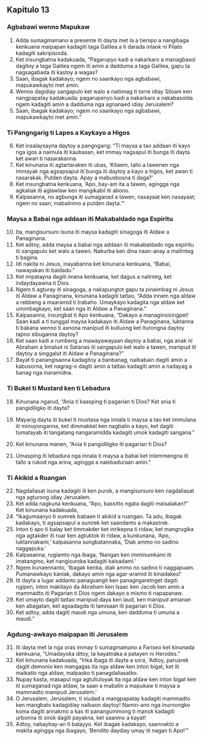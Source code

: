 Kapitulo 13
-----------

### Agbabawi wenno Mapukaw

1. Adda sumagmamano a presente iti dayta met la a tiempo a nangibaga kenkuana maipapan kadagiti taga Galilea a ti darada inlaok ni Pilato kadagiti sakripisioda.
2. Ket insungbatna kadakuada, “Pagarupyo kadi a nakarkaro a managbasol dagitoy a taga Galilea ngem iti amin a dadduma a taga Galilea, gapu ta nagsagabada iti kastoy a wagas?
3. Saan, ibagak kadakayo; ngem no saankayo nga agbabawi, mapukawkayto met amin.
4. Wenno dagidiay sangapulo ket walo a natinnag ti torre idiay Siloam ken nangpapatay kadakuada: pagarupenyo kadi a nakarkaro a nakabasolda ngem kadagiti amin a dadduma nga agnanaed idiay Jerusalem?
5. Saan, ibagak kadakayo; ngem no saankayo nga agbabawi, mapukawkayto met amin.”

### Ti Pangngarig ti Lapes a Kaykayo a Higos

6. Ket insalaysayna daytoy a pangngarig: “Ti maysa a tao addaan iti kayo nga igos a naimula iti kaubasan, ket immay nagsapul iti bunga iti dayta ket awan ti nasarakanna.
7. Ket kinunana iti agtartaraken iti ubas, ‘Kitaem, tallo a tawenen nga immayak nga agsapsapul iti bunga iti daytoy a kayo a higos, ket awan ti nasarakak. Putden dayta. Apay a mabusbosna ti daga?’
8. Ket insungbatna kenkuana, ‘Apo, bay-am ita a tawen, agingga nga agkaliak iti aglawlaw ken mangikabil iti abono.
9. Kalpasanna, no agbunga iti sumaganad a tawen, nasayaat ken nasayaat; ngem no saan, mabalinmo a putden dayta.’”

### Maysa a Babai nga addaan iti Makabaldado nga Espiritu

10. Ita, mangisursuro isuna iti maysa kadagiti sinagoga iti Aldaw a Panaginana.
11. Ket adtoy, adda maysa a babai nga addaan iti makabaldado nga espiritu iti sangapulo ket walo a tawen. Nakurba ken dina naan-anay a mailinteg ti bagina.
12. Idi nakita ni Jesus, inayabanna ket kinunana kenkuana, “Babai, nawayakan iti baldado.”
13. Ket impatayna dagiti imana kenkuana, ket dagus a nalinteg, ket indaydayawna ti Dios.
14. Ngem ti agturay iti sinagoga, a nakapungtot gapu ta pinaimbag ni Jesus iti Aldaw a Panaginana, kinunana kadagiti tattao, “Adda innem nga aldaw a rebbeng a maaramid ti trabaho. Umaykayo kadagita nga aldaw ket umimbagkayo, ket saan nga iti Aldaw a Panaginana.”
15. Kalpasanna, insungbat ti Apo kenkuana, “Dakayo a managinsisingpet! Saan kadi a ti tunggal maysa kadakayo iti Aldaw a Panaginana, luktanna ti bakana wenno ti asnona manipud iti kulluong ket iturongna daytoy tapno sibuganna daytoy?
16. Ket saan kadi a rumbeng a mawayawayaan daytoy a babai, nga anak ni Abraham a binalud ni Satanas iti sangapulo ket walo a tawen, manipud iti daytoy a singgalut iti Aldaw a Panaginana?”
17. Bayat ti panangisaona kadagitoy a banbanag, naibabain dagiti amin a kabusorna, ket nagrag-o dagiti amin a tattao kadagiti amin a nadayag a banag nga inaramidna.

### Ti Bukel ti Mustard ken ti Lebadura

18. Kinunana ngarud, “Ania ti kaasping ti pagarian ti Dios? Ket ania ti pangidiligko iti dayta?
19. Mayarig dayta iti bukel ti mustasa nga innala ti maysa a tao ket immulana iti minuyonganna, ket dimmakkel ken nagbalin a kayo, ket dagiti tumatayab iti tangatang nangaramidda kadagiti umok kadagiti sangana.”

20. Ket kinunana manen, “Ania ti pangidiligko iti pagarian ti Dios?
21. Umasping iti lebadura nga innala ti maysa a babai ket inlemmengna iti tallo a rukod nga arina, agingga a nalebaduraan amin.”

### Ti Akikid a Ruangan

22. Nagdaliasat isuna kadagiti ili ken purok, a mangisursuro ken nagdaliasat nga agturong idiay Jerusalem.
23. Ket adda nagkuna kenkuana, “Apo, bassitto ngata dagiti maisalakan?” Ket kinunana kadakuada,
24. “Ikagumaanyo ti sumrek babaen ti akikid a ruangan. Ta adu, ibagak kadakayo, ti agsapsapul a sumrek ket saandanto a makastrek.
25. Inton ti apo ti balay ket timmakder ket inrikepna ti ridaw, ket mangrugika nga agtakder iti ruar ken agtuktok iti ridaw, a kunkunana, ‘Apo, luktannakami,’ kalpasanna sungbatannaka, ‘Diak ammo no sadino naggapuka.’
26. Kalpasanna, rugiamto nga ibaga, ‘Nangan ken imminumkami iti imatangmo, ket nangisuroka kadagiti kalsadami.’
27. Ngem kunaennanto, ‘Ibagak kenka, diak ammo no sadino ti naggapuam. Pumanawkayo kaniak, dakayo amin nga agar-aramid iti kinadakes!’
28. Iti dayta a lugar addanto panagsangit ken panagngaretnget dagiti ngipen, inton makitayo da Abraham ken Isaac ken Jacob ken amin a mammadto iti Pagarian ti Dios ngem dakayo a mismo ti napapanaw.
29. Ket umayto dagiti tattao manipud daya ken laud, ken manipud amianan ken abagatan, ket agsadagda iti lamisaan iti pagarian ti Dios.
30. Ket adtoy, adda dagiti maudi nga umuna, ken dadduma ti umuna a maudi.”

### Agdung-awkayo maipapan iti Jerusalem

31. Iti dayta met la nga oras immay ti sumagmamano a Fariseo ket kinunada kenkuana, “Umadayoka ditoy, ta kayatnaka a patayen ni Herodes.”
32. Ket kinunana kadakuada, “Inka ibaga iti dayta a sora, ‘Adtoy, paruarek dagiti demonio ken mangagas ita nga aldaw ken inton bigat, ket iti maikatlo nga aldaw, malpasko ti panagdaliasatko.
33. Nupay kasta, masapul nga agtultuloyak ita nga aldaw ken inton bigat ken iti sumaganad nga aldaw, ta saan a mabalin a mapukaw ti maysa a mammadto manipud Jerusalem.’
34. O Jerusalem, Jerusalem, ti siudad a mangpapatay kadagiti mammadto ken mangbato kadagidiay naibaon daytoy! Namin-ano nga inurnongko koma dagiti annakmo a kas iti panangummong ti manok kadagiti urbonna iti sirok dagiti payakna, ket saanmo a kayat!
35. Adtoy, nabaybay-an ti balayyo. Ket ibagak kadakayo, saannakto a makita agingga nga ibagayo, ‘Bendito daydiay umay iti nagan ti Apo!’”